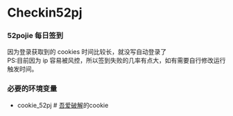 # Checkin52pj

### 52pojie 每日签到

因为登录获取到的 cookies 时间比较长，就没写自动登录了<br>
PS:目前因为 ip 容易被风控，所以签到失败的几率有点大，如有需要自行修改运行触发时间。

### 必要的环境变量

- cookie_52pj # [吾爱破解](https://www.52pojie.cn/)的cookie